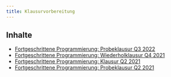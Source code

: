 ```yaml
---
title: Klausurvorbereitung
---
```


## Inhalte
- [Fortgeschrittene Programmierung: Probeklausur Q3 2022](java2_testexam_q3_2022.pdf)
- [Fortgeschrittene Programmierung: Wiederholklausur Q4 2021](java2_repeatexam_q4_2021.pdf)
- [Fortgeschrittene Programmierung: Klausur Q2 2021](java2_exam_q2_2021.pdf)
- [Fortgeschrittene Programmierung: Probeklausur Q2 2021](java2_testexam_q2_2021.pdf)
